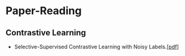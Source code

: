 # Paper-Reading

## Contrastive Learning

+ Selective-Supervised Contrastive Learning with Noisy Labels.[\[pdf\]](https://arxiv.org/pdf/2203.04181.pdf)
